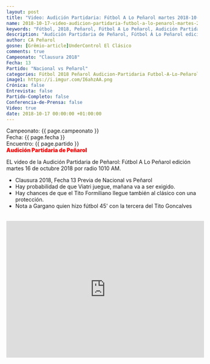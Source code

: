 ```yaml
---
layout: post
title: "Video: Audición Partidaria: Fútbol A Lo Peñarol martes 2018-10-16 por 1010 AM"
name: 2018-10-17-video-audicion-partidaria-futbol-a-lo-penarol-martes-2018-10-16.markdown
keywords: "Fútbol, 2018, Peñarol, Fútbol A Lo Peñarol, Audición Partidaria de Peñarol, 1010 AM, video, youtube"
description: "Audición Partidaria de Peñarol, Fútbol A Lo Peñarol edición del martes 16 de octubre por radio 1010 AM. Previa del Clásico  Nacional vs Peñarol por la Fecha No 13 del Clausura 2018."
author: CA Peñarol
gosne: [Grêmio-article]UnderControl El Clásico
comments: true
Campeonato: "Clausura 2018"
Fecha: 13
Partido: "Nacional vs Peñarol"
categories: Fútbol 2018 Peñarol Audicion-Partidaria Futbol-A-Lo-Peñarol
image1: https://i.imgur.com/I6ahzAA.png
Crónica: false
Entrevista: false
Partido-Completo: false
Conferencia-de-Prensa: false
Video: true
date: 2018-10-17 00:00:00 +01:00:00
---
```


Campeonato: <span>{{ page.campeonato }}</span><br>
Fecha: <span>{{ page.fecha }}</span><br>
Encuentro: <span>{{ page.partido }}</span><br>
<span style="color:red;font-weight:900">Audición Partidaria de Peñarol</span>

EL video de la Audición Partidaria de Peñarol: Fútbol A Lo Peñarol edición martes 16 de octubre 2018 por radio 1010 AM.

 - Clausura 2018, Fecha 13 Previa de Nacional vs Peñarol
 - Hay probabilidad de que Viatri juegue, mañana va a ser exigido.
 - Hay chances de que el Tito Formiliano llegue también al clásico con una protección.
 - Nota a Gargano quien hizo fútbol 45' con la tercera del Tito Goncalves

<br>

<iframe width="521" height="360" src="https://www.youtube.com/embed/m2Uh8chqMbQ" frameborder="0" allow="autoplay; encrypted-media" allowfullscreen></iframe>

<br>
